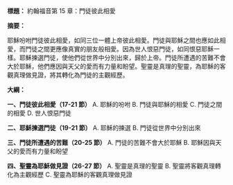 **標題：** 約翰福音第 15 章：門徒彼此相愛

**摘要：**

耶穌吩咐門徒彼此相愛，如同三位一體上帝彼此相愛。門徒與耶穌之間也應如此相愛，而門徒之間更應像真實的朋友般相愛。因為世人恨惡門徒，如同恨惡耶穌一樣。耶穌揀選門徒，使他們從世界中分別出來，歸於上帝。門徒所遭遇的苦難不會大於耶穌，他們應因與天父的愛而有力量和盼望。聖靈是真理的聖靈，為耶穌的客觀真理做見證，將其轉化為門徒的主觀經歷。

**大綱：**

**一、門徒彼此相愛（17-21 節）**
    A. 耶穌的吩咐
    B. 門徒與耶穌的相愛
    C. 門徒之間的相愛
    D. 世人恨惡門徒

**二、耶穌揀選門徒（19-21 節）**
    A. 耶穌的揀選
    B. 門徒從世界中分別出來

**三、門徒所遭遇的苦難（20-25 節）**
    A. 門徒的苦難不會大於耶穌
    B. 耶穌因與天父的愛而有力量和盼望

**四、聖靈為耶穌做見證（26-27 節）**
    A. 聖靈是真理的聖靈
    B. 聖靈將客觀真理轉化為主觀經歷
    C. 聖靈為耶穌的客觀真理做見證